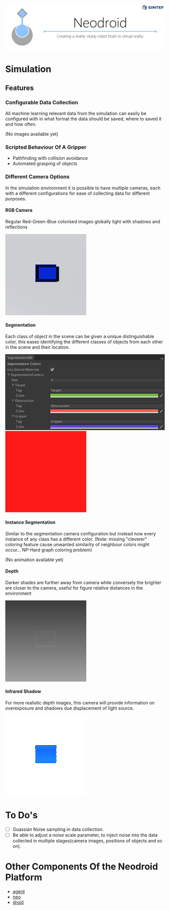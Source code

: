 ![neodroid](images/header.png)

# Simulation

## Features

### Configurable Data Collection 
All machine learning relevant data from the simulation can easily be configured with in what format the data should be saved, where to saved it and how often.

(No images available yet)

### Scripted Behaviour Of A Gripper
- Pathfinding with collision avoidance
- Automated grasping of objects

### Different Camera Options
In the simulation environment it is possible to have multiple cameras, each with a different configurations for ease of collecting data for different purposes.

#### RGB Camera 
Regular Red-Green-Blue colorised images globally light with shadows and reflections

![rgb](images/rgb.gif)

#### Segmentation
Each class of object in the scene can be given a unique distinguishable color, this eases identifying the different classes of objects from each other in the scene and their location.

![SegmentationWindow](images/segmentation.png)
![segmentation](images/segmentation.gif)

#### Instance Segmentation
Similar to the segmentation camera configuration but instead now every instance of any class has a different color. (Note: missing "cleverer" coloring feature cause unwanted similarity of neighbour colors might occur... NP-Hard graph coloring problem)

(No animation available yet)

#### Depth
Darker shades are further away from camera while conversely the brighter are closer to the camera, useful for figure relative distances in the environment

![depth](images/depth.gif)

#### Infrared Shadow
For more realistic depth images, this camera will provide information on overexposure and shadows due displacement of light source.

![infrared_shadow](images/infrared_shadow.gif)

# To Do's
- [ ] Guassian Noise sampling in data collection.
- [ ] Be able to adjust a noise scale parameter, to inject noise into the data collected in multiple stages(camera images, positions of objects and so on).

# Other Components Of the Neodroid Platform

- [agent](https://github.com/sintefneodroid/agent)
- [neo](https://github.com/sintefneodroid/neo)
- [droid](https://github.com/sintefneodroid/droid)
